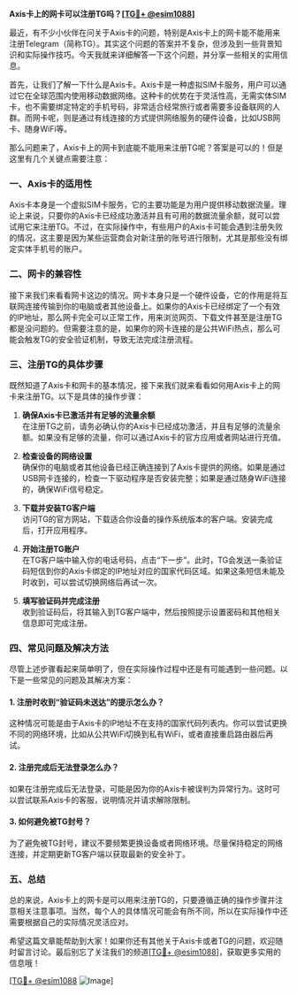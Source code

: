 **Axis卡上的网卡可以注册TG吗？[[TG💪+ @esim1088](https://t.me/s/esim1088)]**

最近，有不少小伙伴在问关于Axis卡的问题，特别是Axis卡上的网卡能不能用来注册Telegram（简称TG）。其实这个问题的答案并不复杂，但涉及到一些背景知识和实际操作技巧。今天我就来详细解答一下这个问题，并分享一些相关的实用信息。

首先，让我们了解一下什么是Axis卡。Axis卡是一种虚拟SIM卡服务，用户可以通过它在全球范围内使用移动数据网络。这种卡的优势在于灵活性高，无需实体SIM卡，也不需要绑定特定的手机号码，非常适合经常旅行或者需要多设备联网的人群。而网卡呢，则是通过有线连接的方式提供网络服务的硬件设备，比如USB网卡、随身WiFi等。

那么问题来了，Axis卡上的网卡到底能不能用来注册TG呢？答案是可以的！但是这里有几个关键点需要注意：

### 一、Axis卡的适用性

Axis卡本身是一个虚拟SIM卡服务，它的主要功能是为用户提供移动数据流量。理论上来说，只要你的Axis卡已经成功激活并且有可用的数据流量余额，就可以尝试用它来注册TG。不过，在实际操作中，有些用户的Axis卡可能会遇到注册失败的情况，这主要是因为某些运营商会对新注册的账号进行限制，尤其是那些没有绑定实体手机号的账户。

### 二、网卡的兼容性

接下来我们来看看网卡这边的情况。网卡本身只是一个硬件设备，它的作用是将互联网连接传输到你的电脑或者其他设备上。如果你的Axis卡已经绑定了一个有效的IP地址，那么网卡完全可以正常工作，用来浏览网页、下载文件甚至是注册TG都是没问题的。但需要注意的是，如果你的网卡连接的是公共WiFi热点，那么可能会触发TG的安全验证机制，导致无法完成注册流程。

### 三、注册TG的具体步骤

既然知道了Axis卡和网卡的基本情况，接下来我们就来看看如何用Axis卡上的网卡来注册TG。以下是具体的操作步骤：

1. **确保Axis卡已激活并有足够的流量余额**  
   在注册TG之前，请务必确认你的Axis卡已经成功激活，并且有足够的流量余额。如果没有足够的流量，你可以通过Axis卡的官方应用或者网站进行充值。

2. **检查设备的网络设置**  
   确保你的电脑或者其他设备已经正确连接到了Axis卡提供的网络。如果是通过USB网卡连接的，检查一下驱动程序是否安装完整；如果是通过随身WiFi连接的，确保WiFi信号稳定。

3. **下载并安装TG客户端**  
   访问TG的官方网站，下载适合你设备的操作系统版本的客户端。安装完成后，打开应用程序。

4. **开始注册TG账户**  
   在TG客户端中输入你的电话号码，点击“下一步”。此时，TG会发送一条验证码短信到你的Axis卡绑定的IP地址对应的国家代码区域。如果这条短信未能及时收到，可以尝试切换网络后再试一次。

5. **填写验证码并完成注册**  
   收到验证码后，将其输入到TG客户端中，然后按照提示设置密码和其他相关信息即可完成注册。

### 四、常见问题及解决方法

尽管上述步骤看起来简单明了，但在实际操作过程中还是有可能遇到一些问题。以下是一些常见的问题及其解决方案：

#### 1. 注册时收到“验证码未送达”的提示怎么办？
这种情况可能是由于Axis卡的IP地址不在支持的国家代码列表内。你可以尝试更换不同的网络环境，比如从公共WiFi切换到私有WiFi，或者直接重启路由器后再试。

#### 2. 注册完成后无法登录怎么办？
如果在注册完成后无法登录，可能是因为你的Axis卡被误判为异常行为。这时可以尝试联系Axis卡的客服，说明情况并请求解除限制。

#### 3. 如何避免被TG封号？
为了避免被TG封号，建议不要频繁更换设备或者网络环境。尽量保持稳定的网络连接，并定期更新TG客户端以获取最新的安全补丁。

### 五、总结

总的来说，Axis卡上的网卡是可以用来注册TG的，只要遵循正确的操作步骤并注意相关注意事项。当然，每个人的具体情况可能会有所不同，所以在实际操作中还需要根据自己的实际情况灵活应对。

希望这篇文章能帮助到大家！如果你还有其他关于Axis卡或者TG的问题，欢迎随时留言讨论。最后别忘了关注我们的频道[[TG💪+ @esim1088](https://t.me/s/esim1088)]，获取更多实用的信息哦！

[[TG💪+ @esim1088](https://t.me/s/esim1088) ![Image](https://i.postimg.cc/4NQfJmqS/Snipaste-2025-05-13-00-14-12.png)]